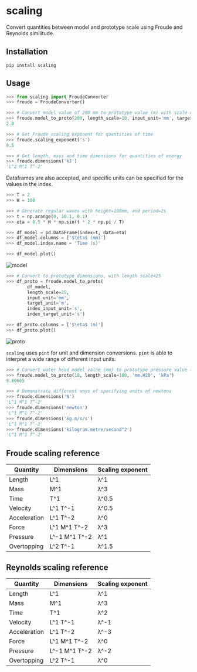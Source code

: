 # scaling

Convert quantities between model and prototype scale using Froude and Reynolds similitude.

## Installation

```
pip install scaling
```

## Usage

```python
>>> from scaling import FroudeConverter
>>> froude = FroudeConverter()

>>> # Convert model value of 200 mm to prototype value (m) with scale of 10
>>> froude.model_to_proto(200, length_scale=10, input_unit='mm', target_unit='m')
2.0

>>> # Get Froude scaling exponent for quantities of time
>>> froude.scaling_exponent('s')
0.5

>>> # Get length, mass and time dimensions for quantities of energy
>>> froude.dimensions('kJ')
'L^2 M^1 T^-2'
```

Dataframes are also accepted, and specific units can be specified for the values in the index.

```python
>>> T = 2
>>> H = 100

>>> # Generate regular waves with height=100mm, and period=2s
>>> t = np.arange(0, 10.1, 0.1)
>>> eta = 0.5 * H * np.sin(t * 2 * np.pi / T)

>>> df_model = pd.DataFrame(index=t, data=eta)
>>> df_model.columns = ['$\eta$ (mm)']
>>> df_model.index.name = 'Time (s)'

>>> df_model.plot()
```

![model](https://user-images.githubusercontent.com/11261876/45915234-575e4300-be95-11e8-9edd-30338bd6db2d.png)

```python
>>> # Convert to prototype dimensions, with length scale=25
>>> df_proto = froude.model_to_proto(
        df_model,
        length_scale=25,
        input_unit='mm',
        target_unit='m',
        index_input_unit='s',
        index_target_unit='s')

>>> df_proto.columns = ['$\eta$ (m)']
>>> df_proto.plot()
```
![proto](https://user-images.githubusercontent.com/11261876/45915245-6c3ad680-be95-11e8-9912-2dc2afc16b9a.png)

`scaling` uses `pint` for unit and dimension conversions. `pint` is able to interpret a wide range of different input units.

```python
>>> # Convert water head model value (mm) to prototype pressure value (kPa)
>>> froude.model_to_proto(10, length_scale=100, 'mm.H20', 'kPa')
9.80665

>>> # Demonstrate different ways of specifying units of newtons
>>> froude.dimensions('N')
'L^1 M^1 T^-2'
>>> froude.dimensions('newton')
'L^1 M^1 T^-2'
>>> froude.dimensions('kg.m/s/s')
'L^1 M^1 T^-2'
>>> froude.dimensions('kilogram.metre/second^2')
'L^1 M^1 T^-2'
```

## Froude scaling reference

| Quantity     | Dimensions    | Scaling exponent |
|--------------|---------------|------------------|
| Length       | L^1           | λ^1              |
| Mass         | M^1           | λ^3              |
| Time         | T^1           | λ^0.5            |
| Velocity     | L^1 T^-1      | λ^0.5            |
| Acceleration | L^1 T^-2      | λ^0              |
| Force        | L^1 M^1 T^-2  | λ^3              |
| Pressure     | L^-1 M^1 T^-2 | λ^1              |
| Overtopping  | L^2 T^-1      | λ^1.5            |


## Reynolds scaling reference

| Quantity     | Dimensions    | Scaling exponent |
|--------------|---------------|------------------|
| Length       | L^1           | λ^1              |
| Mass         | M^1           | λ^3              |
| Time         | T^1           | λ^2              |
| Velocity     | L^1 T^-1      | λ^-1             |
| Acceleration | L^1 T^-2      | λ^-3             |
| Force        | L^1 M^1 T^-2  | λ^0              |
| Pressure     | L^-1 M^1 T^-2 | λ^-2             |
| Overtopping  | L^2 T^-1      | λ^0              |
